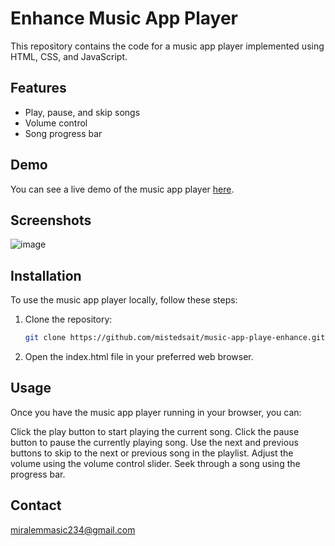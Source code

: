 # Enhance Music App Player

This repository contains the code for a music app player implemented using HTML, CSS, and JavaScript.

## Features

- Play, pause, and skip songs
- Volume control
- Song progress bar

## Demo

You can see a live demo of the music app player [here]((https://mistedsait.github.io/music-app-playe-enhance/HCI/)).

## Screenshots

![image](https://github.com/mistedsait/enhance/assets/116177160/f5d6a17e-31dd-4c17-b23f-5ddacbd62232)


## Installation

To use the music app player locally, follow these steps:

1. Clone the repository:

   ```bash
   git clone https://github.com/mistedsait/music-app-playe-enhance.git
2. Open the index.html file in your preferred web browser.

## Usage
Once you have the music app player running in your browser, you can:

Click the play button to start playing the current song.
Click the pause button to pause the currently playing song.
Use the next and previous buttons to skip to the next or previous song in the playlist.
Adjust the volume using the volume control slider.
Seek through a song using the progress bar.

## Contact
miralemmasic234@gmail.com
